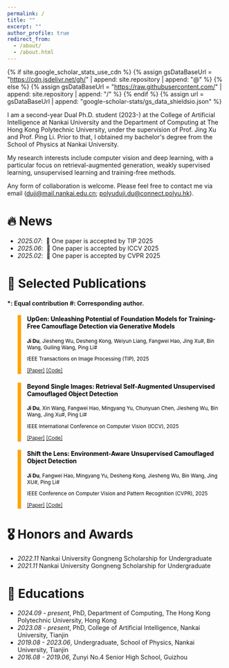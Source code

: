 ```yaml
---
permalink: /
title: ""
excerpt: ""
author_profile: true
redirect_from: 
  - /about/
  - /about.html
---
```


{% if site.google_scholar_stats_use_cdn %}
{% assign gsDataBaseUrl = "https://cdn.jsdelivr.net/gh/" | append: site.repository | append: "@" %}
{% else %}
{% assign gsDataBaseUrl = "https://raw.githubusercontent.com/" | append: site.repository | append: "/" %}
{% endif %}
{% assign url = gsDataBaseUrl | append: "google-scholar-stats/gs_data_shieldsio.json" %}

<span class='anchor' id='about-me'></span>

I am a second-year Dual Ph.D. student (2023-) at the College of Artificial Intelligence at Nankai University and the Department of Computing at The Hong Kong Polytechnic University, under the supervision of Prof. Jing Xu and Prof. Ping Li. Prior to that, I obtained my bachelor's degree from the School of Physics at Nankai University.

My research interests include computer vision and deep learning, with a particular focus on retrieval-augmented generation, weakly supervised learning, unsupervised learning and training-free methods.

Any form of collaboration is welcome. Please feel free to contact me via email (duji@mail.nankai.edu.cn; polyuduji.du@connect.polyu.hk).


# 🔥 News
- *2025.07*: &nbsp;🎉 One paper is accepted by TIP 2025
- *2025.06*: &nbsp;🎉 One paper is accepted by ICCV 2025
- *2025.02*: &nbsp;🎉 One paper is accepted by CVPR 2025

# 📝 Selected Publications 

#### *: Equal contribution #: Corresponding author.

<blockquote style="color: black;  border-width: 8px; border-color: orange">   
  <h4>UpGen: Unleashing Potential of Foundation Models for Training-Free Camouflage Detection via Generative Models</h4>   
  <sub><p style="line-height:15px"> <b>Ji Du</b>, Jiesheng Wu, Desheng Kong, Weiyun Liang, Fangwei Hao, Jing Xu#, Bin Wang, Guiling Wang, Ping Li#</p> 
  <p style="line-height:15px">IEEE Transactions on Image Processing (TIP), 2025</p>   
  <p style="line-height:15px"> <a href="https://xiaohainku.github.io/">[Paper]</a> <a href="https://github.com/xiaohainku/UpGen" class="redlink">[Code]</a> </p>   
  </sub>
</blockquote>

<blockquote style="color: black;  border-width: 8px; border-color: orange">   
  <h4>Beyond Single Images: Retrieval Self-Augmented Unsupervised Camouflaged Object Detection</h4>   
  <sub><p style="line-height:15px"> <b>Ji Du</b>, Xin Wang, Fangwei Hao, Mingyang Yu, Chunyuan Chen, Jiesheng Wu, Bin Wang, Jing Xu#, Ping Li#</p> 
  <p style="line-height:15px">IEEE International Conference on Computer Vision (ICCV), 2025</p>   
  <p style="line-height:15px"> <a href="https://iccv.thecvf.com/virtual/2025/poster/1636">[Paper]</a> <a href="https://github.com/xiaohainku/RISE" class="redlink">[Code]</a> </p>   
  </sub>
</blockquote>

<blockquote style="color: black;  border-width: 8px; border-color: orange">   
  <h4>Shift the Lens: Environment-Aware Unsupervised Camouflaged Object Detection</h4>   
  <sub><p style="line-height:15px"> <b>Ji Du</b>, Fangwei Hao, Mingyang Yu, Desheng Kong, Jiesheng Wu, Bin Wang, Jing XU#, Ping Li#</p> 
  <p style="line-height:15px">IEEE Conference on Computer Vision and Pattern Recognition (CVPR), 2025</p>   
  <p style="line-height:15px"> <a href="https://openaccess.thecvf.com/content/CVPR2025/html/Du_Shift_the_Lens_Environment-Aware_Unsupervised_Camouflaged_Object_Detection_CVPR_2025_paper.html">[Paper]</a> <a href="https://github.com/xiaohainku/EASE" class="redlink">[Code]</a> </p>   
  </sub>
</blockquote>

# 🎖 Honors and Awards

- *2022.11*  Nankai University Gongneng Scholarship for Undergraduate
- *2021.11*  Nankai University Gongneng Scholarship for Undergraduate

# 📖 Educations

- *2024.09 - present*, PhD, Department of Computing, The Hong Kong Polytechnic University, Hong Kong
- *2023.08 - present*, PhD, College of Artificial Intelligence, Nankai University, Tianjin
- *2019.08 - 2023.06*, Undergraduate, School of Physics, Nankai University, Tianjin
- *2016.08 - 2019.06*, Zunyi No.4 Senior High School, Guizhou
